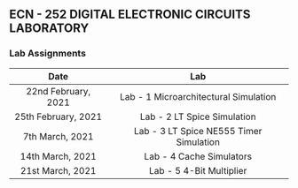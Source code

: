 ## ECN - 252 DIGITAL ELECTRONIC CIRCUITS LABORATORY 
### Lab Assignments

|       Date       | Lab |
|:----------------:|:----------------------------------------:|
| 22nd February, 2021| Lab - 1 Microarchitectural Simulation | 
| 25th February, 2021| Lab - 2 LT Spice Simulation |
| 7th March, 2021| Lab - 3 LT Spice NE555 Timer Simulation |
| 14th March, 2021| Lab - 4 Cache Simulators | 
| 21st March, 2021| Lab - 5 4-Bit Multiplier | 